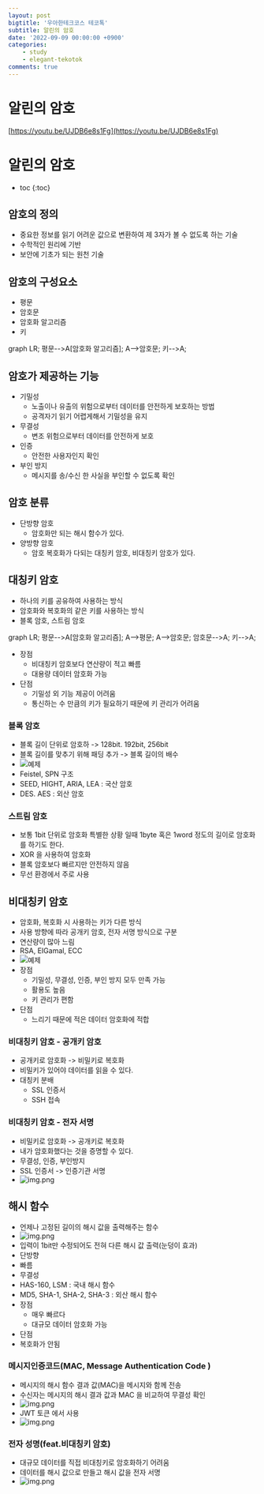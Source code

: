 ```yaml
---
layout: post
bigtitle: '우아한테크코스 테코톡'
subtitle: 알린의 암호
date: '2022-09-09 00:00:00 +0900'
categories:
    - study
    - elegant-tekotok
comments: true
---
```


# 알린의 암호
[https://youtu.be/UJDB6e8s1Fg](https://youtu.be/UJDB6e8s1Fg)

# 알린의 암호
* toc
{:toc}

## 암호의 정의
+ 중요한 정보를 읽기 어려운 값으로 변환하여 제 3자가 볼 수 없도록 하는 기술
+ 수학적인 원리에 기반
+ 보안에 기초가 되는 원천 기술

## 암호의 구성요소
+ 평문
+ 암호문
+ 암호화 알고리즘
+ 키

<div class="language-mermaid">
graph LR;
    평문-->A[암호화 알고리즘];
    A-->암호문;
    키-->A;
</div>

## 암호가 제공하는 기능
+ 기밀성
  + 노출이나 유출의 위험으로부터 데이터를 안전하게 보호하는 방법
  + 공격자기 읽기 어렵게해서 기밀성을 유지
+ 무결성
  + 변조 위험으로부터 데이터를 안전하게 보호
+ 인증
  + 안전한 사용자인지 확인
+ 부인 방지
  + 메시지를 송/수신 한 사실을 부인할 수 없도록 확인

## 암호 분류 
+ 단방향 암호
  + 암호화만 되는 해시 함수가 있다.
+ 양방향 암호
  + 암호 복호화가 다되는 대칭키 암호, 비대칭키 암호가 있다.

## 대칭키 암호
+ 하나의 키를 공유하여 사용하는 방식
+ 암호화와 복호화의 같은 키를 사용하는 방식
+ 블록 암호, 스트림 암호

<div class="language-mermaid">
graph LR;
    평문-->A[암호화 알고리즘];
    A-->평문;
    A-->암호문;
    암호문-->A;
    키-->A;
</div>

+ 장점
  + 비대칭키 암호보다 연산량이 적고 빠름
  + 대용량 데이터 암호화 가능
+ 단점 
  + 기밀성 외 기능 제공이 어려움
  + 통신하는 수 만큼의 키가 필요하기 때문에 키 관리가 어려움

### 블록 암호 
+ 블록 길이 단위로 암호하 -> 128bit. 192bit, 256bit
+ 블록 길이를 맞추기 위해 패딩 추가 -> 블록 길이의 배수
+ ![예제](/assets/img/elegant-tekotok/password.png)
+ Feistel, SPN 구조
+ SEED, HIGHT, ARIA, LEA : 국산 암호
+ DES. AES : 외산 암호

### 스트림 암호
+ 보통 1bit 단위로 암호화 특별한 상황 일때 1byte 혹은 1word 정도의 길이로 암호화를 하기도 한다.
+ XOR 을 사용하여 암호화
+ 블록 암호보다 빠르지만 안전하지 않음
+ 무선 환경에서 주로 사용

## 비대칭키 암호
+ 암호화, 복호화 시 사용하는 키가 다른 방식
+ 사용 방향에 따라 공개키 암호, 전자 서명 방식으로 구분
+ 연산량이 많아 느림
+ RSA, EIGamal, ECC
+ ![예제](/assets/img/elegant-tekotok/password2.png)
+ 장점
  + 기밀성, 무결성, 인증, 부인 방지 모두 만족 가능
  + 활용도 높음
  + 키 관리가 편함
+ 단점 
  + 느리기 때문에 적은 데이터 암호화에 적합

### 비대칭키 암호 - 공개키 암호
+ 공개키로 암호화 -> 비밀키로 복호화
+ 비밀키가 있어야 데이터를 읽을 수 있다.
+ 대칭키 분배
  + SSL 인증서
  + SSH 접속

### 비대칭키 암호 - 전자 서명
+ 비밀키로 암호화 -> 공개키로 복호화
+ 내가 암호화했다는 것을 증명할 수 있다.
+ 무결성, 인증, 부인방지
+ SSL 인증서 -> 인증기관 서명
+ ![img.png](/assets/img/elegant-tekotok/password3.png)

## 해시 함수
+ 언제나 고정된 길이의 해시 값을 출력해주는 함수
+ ![img.png](/assets/img/elegant-tekotok/password4.png)
+ 입력이 1bit만 수정되어도 전혀 다른 해시 값 출력(눈덩이 효과)
+ 단방향
+ 빠름
+ 무결성
+ HAS-160, LSM : 국내 해시 함수
+ MD5, SHA-1, SHA-2, SHA-3 : 외산 해시 함수
+ 장점
  + 매우 빠르다
  + 대규모 데이터 암호화 가능
+ 단점
+ 복호화가 안됨

### 메시지인증코드(MAC, Message Authentication Code )
+ 메시지의 해시 함수 결과 값(MAC)을 메시지와 함께 전송
+ 수신자는 메시지의 해시 결과 값과 MAC 을 비교하여 무결성 확인
+ ![img.png](/assets/img/elegant-tekotok/password5.png)
+ JWT 토큰 에서 사용
+ ![img.png](/assets/img/elegant-tekotok/password6.png)

### 전자 성명(feat.비대칭키 암호)
+ 대규모 데이터를 직접 비대칭키로 암호화하기 어려움
+ 데이터를 해시 값으로 만들고 해시 값을 전자 서명
+ ![img.png](/assets/img/elegant-tekotok/password7.png)






